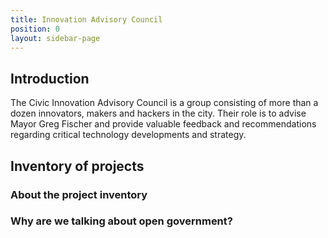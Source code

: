 ```yaml
---
title: Innovation Advisory Council
position: 0
layout: sidebar-page
---
```


## Introduction

The Civic Innovation Advisory Council is a group consisting of more than a dozen innovators, makers and hackers in the city. Their role is to advise Mayor Greg Fischer and provide valuable feedback and recommendations regarding critical technology developments and strategy.

## Inventory of projects

### About the project inventory

### Why are we talking about open government?
